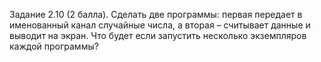 Задание 2.10 (2 балла). Сделать две программы: первая передает в именованный канал случайные числа, а вторая – считывает данные и выводит на экран. Что будет если запустить несколько экземпляров каждой программы?
